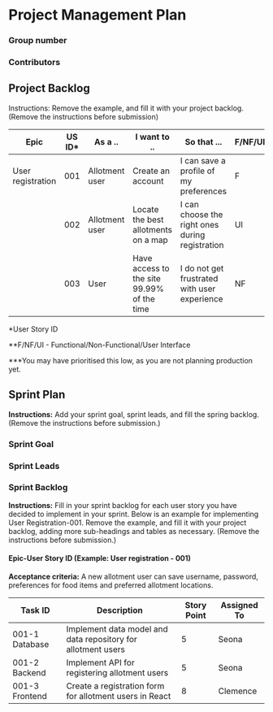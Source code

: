 # Project Management Plan

### Group number

### Contributors


## Project Backlog

Instructions: Remove the example, and fill it with your project backlog. (Remove the instructions before submission)

| Epic              | US ID* | As a .. | I want to .. | So that ... | F/NF/UI** | Priority|
| ----------------- | ------ | ------------- | ------- | ------- |-------- | ----- |
| User registration | 001    | Allotment user | Create an account | I can save a profile of my preferences | F | High |
|                   | 002    | Allotment user | Locate the best allotments on a map | I can choose the right ones during registration | UI | Low |
|                   | 003    | User | Have access to the site 99.99% of the time | I do not get frustrated with user experience | NF | Low*** |

*User Story ID

**F/NF/UI - Functional/Non-Functional/User Interface

***You may have prioritised this low, as you are not planning production yet.

## Sprint Plan

**Instructions:** Add your sprint goal, sprint leads, and fill the spring backlog. (Remove the instructions before submission.)

### Sprint Goal

### Sprint Leads

### Sprint Backlog

**Instructions:** Fill in your sprint backlog for each user story you have decided to implement in your sprint. Below is an example for implementing User Registration-001. Remove the example, and fill it with your project backlog, adding more sub-headings and tables as necessary. (Remove the instructions before submission.)

####  Epic-User Story ID (Example: User registration - 001)
 **Acceptance criteria:**
 A new allotment user can save username, password, preferences for food items and preferred allotment locations.

| **Task ID** | **Description** | **Story Point** | **Assigned To** |
| ------------| ----------------| ----------------| ----------------|
|001-1 Database| Implement data model and data repository for allotment users| 5 |  Seona |
|001-2 Backend | Implement API for registering allotment users| 5 | Seona |
|001-3 Frontend| Create a registration form for allotment users in React | 8 | Clemence|














